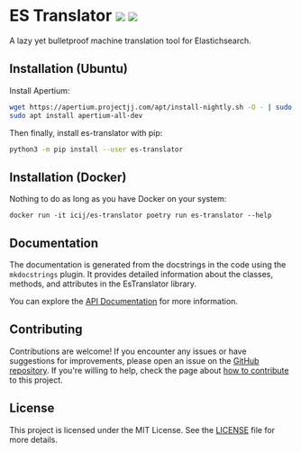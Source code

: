 # ES Translator [![](https://img.shields.io/github/actions/workflow/status/icij/es-translator/main.yml)](https://github.com/ICIJ/es-translator/actions) [![](https://img.shields.io/pypi/pyversions/es-translator)](https://pypi.org/project/es-translator/) 

A lazy yet bulletproof machine translation tool for Elastichsearch.

## Installation (Ubuntu)

Install Apertium:

```bash
wget https://apertium.projectjj.com/apt/install-nightly.sh -O - | sudo bash
sudo apt install apertium-all-dev
```

Then finally, install es-translator with pip:

```bash
python3 -m pip install --user es-translator
```

## Installation (Docker)

Nothing to do as long as you have Docker on your system:

```
docker run -it icij/es-translator poetry run es-translator --help
```

## Documentation

The documentation is generated from the docstrings in the code using the `mkdocstrings` plugin. It provides detailed information about the classes, methods, and attributes in the EsTranslator library.

You can explore the [API Documentation](api.md) for more information.

## Contributing

Contributions are welcome! If you encounter any issues or have suggestions for improvements, please open an issue on the [GitHub repository](https://github.com/icij/es-translator). If you're willing to help, check the page about [how to contribute](contributing.md) to this project.

## License

This project is licensed under the MIT License. See the [LICENSE](https://github.com/icij/es-translator/blob/main/LICENSE.md) file for more details.
